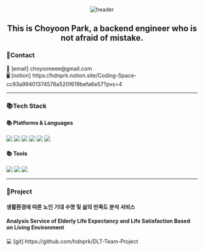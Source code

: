 <div align="center">
  <img src="https://capsule-render.vercel.app/api?type=waving&color=auto&height=300&section=header&text=Welcome%20to%20Choyoon's%20Coding%20Space&fontSize=40" alt="header">
</div>

<div align="center">
  <h2>This is Choyoon Park, a backend engineer who is not afraid of mistake.</h2>
</div>

<div>
  <h3>📱Contact</h3>
  📧 [email] choyooneee@gmail.com <br>
  🖥️ [notion] https://hdnprk.notion.site/Coding-Space-cc93a99401374576a520f619befa6e57?pvs=4
</div>

___

<div>
  <h3>📚Tech Stack</h3>

  <h4>📚 Platforms & Languages </h4>
<img src="https://img.shields.io/badge/JAVA-007396?style=for-the-badge&logo=java&logoColor=white">
<img src="https://img.shields.io/badge/Oracle-4479A1?style=for-the-badge&logo=Oracle&logoColor=white">
<img src="https://img.shields.io/badge/spring-6DB33F?style=for-the-badge&logo=spring&logoColor=white">
<img src="https://img.shields.io/badge/javascript-F7DF1E?style=for-the-badge&logo=javascript&logoColor=white">
<img src="https://img.shields.io/badge/html5-E34F26?style=for-the-badge&logo=html5&logoColor=white">
<img src="https://img.shields.io/badge/css3-1572B6?style=for-the-badge&logo=css3&logoColor=white">

  <h4>📚 Tools</h4>
<img src="https://img.shields.io/badge/eclipse-000080?style=for-the-badge&logo=eclipse&logoColor=white">
<img src="https://img.shields.io/badge/github-000000?style=for-the-badge&logo=github&logoColor=white">
<img src="https://img.shields.io/badge/tomcat-F4D03F?style=for-the-badge&logo=tomcat&logoColor=white">
</div>

___

<div>
  <h3>🥇Project</h3>
  <h4>생활환경에 따른 노인 기대 수명 및 삶의 만족도 분석 서비스</h4>
  <h4>Analysis Service of Elderly Life Expectancy and Life Satisfaction Based on Living Environment</h4>
  💻 [git] https://github.com/hdnprk/DLT-Team-Project
</div>



